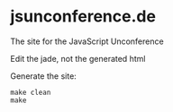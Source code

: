
# jsunconference.de

The site for the JavaScript Unconference


Edit the jade, not the generated html


Generate the site:

```
make clean
make
```